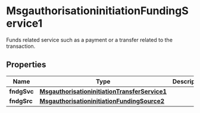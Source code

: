 

# MsgauthorisationinitiationFundingService1

Funds related service such as a payment or a transfer related to the transaction.

## Properties

| Name | Type | Description | Notes |
|------------ | ------------- | ------------- | -------------|
|**fndgSvc** | [**MsgauthorisationinitiationTransferService1**](MsgauthorisationinitiationTransferService1.md) |  |  [optional] |
|**fndgSrc** | [**MsgauthorisationinitiationFundingSource2**](MsgauthorisationinitiationFundingSource2.md) |  |  [optional] |



